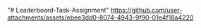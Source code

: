 "# Leaderboard-Task-Assignment" 
https://github.com/user-attachments/assets/ebee3dd0-8074-4943-9f90-01e4f18a4220
